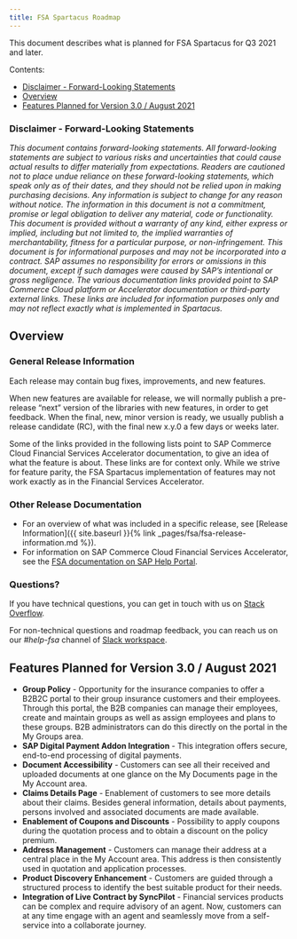 ```yaml
---
title: FSA Spartacus Roadmap
---
```


This document describes what is planned for FSA Spartacus for Q3 2021 and later.

Contents:

- [Disclaimer - Forward-Looking Statements](#disclaimer---forward-looking-statements)
- [Overview](#overview)
- [Features Planned for Version 3.0 / August 2021](#features-planned-for-version-30--august-2021)
  
### Disclaimer - Forward-Looking Statements

*This document contains forward-looking statements. All forward-looking statements are subject to various risks and uncertainties that could cause actual results to differ materially from expectations. Readers are cautioned not to place undue reliance on these forward-looking statements, which speak only as of their dates, and they should not be relied upon in making purchasing decisions. Any information is subject to change for any reason without notice. The information in this document is not a commitment, promise or legal obligation to deliver any material, code or functionality.  This document is provided without a warranty of any kind, either express or implied, including but not limited to, the implied warranties of merchantability, fitness for a particular purpose, or non-infringement. This document is for informational purposes and may not be incorporated into a contract. SAP assumes no responsibility for errors or omissions in this document, except if such damages were caused by SAP’s intentional or gross negligence. The various documentation links provided point to SAP Commerce Cloud platform or Accelerator documentation or third-party external links. These links are included for information purposes only and may not reflect exactly what is implemented in Spartacus.*
  
## Overview

### General Release Information

Each release may contain bug fixes, improvements, and new features.

When new features are available for release, we will normally publish a pre-release “next” version of the libraries with new features, in order to get feedback. When the final, new, minor version is ready, we usually publish a release candidate (RC), with the final new x.y.0 a few days or weeks later.

Some of the links provided in the following lists point to SAP Commerce Cloud Financial Services Accelerator documentation, to give an idea of what the feature is about. These links are for context only. While we strive for feature parity, the FSA Spartacus implementation of features may not work exactly as in the Financial Services Accelerator.

### Other Release Documentation

- For an overview of what was included in a specific release, see [Release Information]({{ site.baseurl }}{% link _pages/fsa/fsa-release-information.md %}).
- For information on SAP Commerce Cloud Financial Services Accelerator, see the [FSA documentation on SAP Help Portal](https://help.sap.com/viewer/product/FINANCIAL_SERVICES_ACCELERATOR/2102/en-US).
  
### Questions?

If you have technical questions, you can get in touch with us on [Stack Overflow](https://stackoverflow.com/questions/tagged/spartacus-storefront).
  
For non-technical questions and roadmap feedback, you can reach us on our *#help-fsa* channel of [Slack workspace](https://join.slack.com/t/spartacus-storefront/shared_invite/zt-jekftqo0-HP6xt6IF~ffVB2cGG66fcQ).
  
## Features Planned for Version 3.0 / August 2021

- **Group Policy** - Opportunity for the insurance companies to offer a B2B2C portal to their group insurance customers and their employees. Through this portal, the B2B companies can manage their employees, create and maintain groups as well as assign employees and plans to these groups. B2B administrators can do this directly on the portal in the My Groups area.
- **SAP Digital Payment Addon Integration** - This integration offers secure, end-to-end processing of digital payments.
- **Document Accessibility** - Customers can see all their received and uploaded documents at one glance on the My Documents page in the My Account area.
- **Claims Details Page** - Enablement of customers to see more details about their claims. Besides general information, details about payments, persons involved and associated documents are made available.
- **Enablement of Coupons and Discounts** - Possibility to apply coupons during the quotation process and to obtain a discount on the policy premium.   
- **Address Management** - Customers can manage their address at a central place in the My Account area. This address is then consistently used in quotation and application processes.  
- **Product Discovery Enhancement** - Customers are guided through a structured process to identify the best suitable product for their needs.  
- **Integration of Live Contract by SyncPilot** - Financial services products can be complex and require advisory of an agent. Now, customers can at any time engage with an agent and seamlessly move from a self-service into a collaborate journey.



